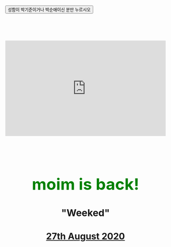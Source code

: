 <html>
      <br>
      <input type="button" value="성함이 박기준이거나 박순애이신 분만 누르시오" onclick="alert('초땅이가 너무 좋아한다고 전해달래요!')">
  <br>
<br><br><br><br><br>
  <div class="video-container">
<p align="middle">
<iframe src="https://www.youtube.com/embed/JNQVgIGdaW4"
frameborder="0" allow="accelerometer; autoplay; encrypted-media; gyroscope; picture-in-picture"
        allowfullscreen></iframe></p></div><br>
<h1>moim is back!</h1>
  <h2>"Weeked"</h2>
  <h3><a href="https://www.instagram.com/m0im_official/" target="_blank" title="m0im_official">27th August 2020
  <style>
    h1{
      color:green;
      font-size:50px;
      text-align:center;
    }
    h2{
     font-size:30px;
      text-align:center;
    }
    h3{
        font-size:28px;
      text-align:center;
    }
    .video-container{
    position:relative;padding-bottom:56.25%; padding-top:50px; height:0; overflow:hidden;
    }
    .video-container iframe,.video-container object,.video-container embed{
    position:absolute;top:0;left:0;width:100%;height:90%
    }
    </style>
  

